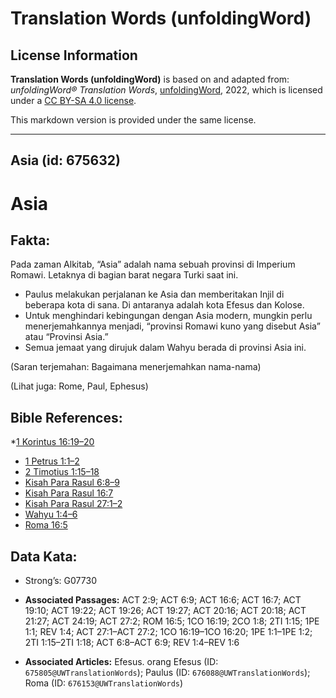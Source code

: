 # Translation Words (unfoldingWord)

## License Information

**Translation Words (unfoldingWord)** is based on and adapted from: _unfoldingWord® Translation Words_, [unfoldingWord](https://unfoldingword.org/utw), 2022, which is licensed under a [CC BY-SA 4.0 license](https://creativecommons.org/licenses/by-sa/4.0/legalcode.en).

This markdown version is provided under the same license.



--------------------------------

## Asia (id: 675632)

Asia
====

Fakta:
------

Pada zaman Alkitab, “Asia” adalah nama sebuah provinsi di Imperium Romawi. Letaknya di bagian barat negara Turki saat ini.

* Paulus melakukan perjalanan ke Asia dan memberitakan Injil di beberapa kota di sana. Di antaranya adalah kota Efesus dan Kolose.
* Untuk menghindari kebingungan dengan Asia modern, mungkin perlu menerjemahkannya menjadi, “provinsi Romawi kuno yang disebut Asia” atau “Provinsi Asia.”
* Semua jemaat yang dirujuk dalam Wahyu berada di provinsi Asia ini.

(Saran terjemahan: Bagaimana menerjemahkan nama\-nama)

(Lihat juga: Rome, Paul, Ephesus)

Bible References:
-----------------

\*[1 Korintus 16:19–20](https://ref.ly/1Cor0:0)

* [1 Petrus 1:1–2](https://ref.ly/1Pet0:0)
* [2 Timotius 1:15–18](https://ref.ly/2Tim0:0)
* [Kisah Para Rasul 6:8–9](https://ref.ly/Acts0:0)
* [Kisah Para Rasul 16:7](https://ref.ly/Acts0:0)
* [Kisah Para Rasul 27:1–2](https://ref.ly/Acts0:0)
* [Wahyu 1:4–6](https://ref.ly/Rev1:4-Rev1:6)
* [Roma 16:5](https://ref.ly/Rom16:5)

Data Kata:
----------

* Strong’s: G07730

* **Associated Passages:** ACT 2:9; ACT 6:9; ACT 16:6; ACT 16:7; ACT 19:10; ACT 19:22; ACT 19:26; ACT 19:27; ACT 20:16; ACT 20:18; ACT 21:27; ACT 24:19; ACT 27:2; ROM 16:5; 1CO 16:19; 2CO 1:8; 2TI 1:15; 1PE 1:1; REV 1:4; ACT 27:1–ACT 27:2; 1CO 16:19–1CO 16:20; 1PE 1:1–1PE 1:2; 2TI 1:15–2TI 1:18; ACT 6:8–ACT 6:9; REV 1:4–REV 1:6
* **Associated Articles:** Efesus. orang Efesus (ID: `675805@UWTranslationWords`); Paulus (ID: `676088@UWTranslationWords`); Roma (ID: `676153@UWTranslationWords`)

